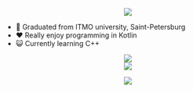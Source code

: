 <div align="center">
  <img src="https://readme-typing-svg.herokuapp.com?size=30&lines=Hi!+My+name+is+Eldar"/>
</div>

+ 🔭 Graduated from ITMO university, Saint-Petersburg
+ :heart: Really enjoy programming in Kotlin
+ :smiley_cat: Currently learning C++

<div align="center">
  <img src="https://github-profile-summary-cards.vercel.app/api/cards/profile-details?username=EldarOru&theme=tokyonight"/>
 </div>
 
 <div align="center">
  <img src="https://github-profile-summary-cards.vercel.app/api/cards/repos-per-language?username=EldarOru&theme=tokyonight"/>
  <p/>
  <img src="https://github-profile-summary-cards.vercel.app/api/cards/productive-time?username=EldarOru&theme=tokyonight"/>
</div>

<!--
**EldarOru/EldarOru** is a ✨ _special_ ✨ repository because its `README.md` (this file) appears on your GitHub profile.

Here are some ideas to get you started:

- 🔭 I’m currently working on ...
- 🌱 I’m currently learning ...
- 👯 I’m looking to collaborate on ...
- 🤔 I’m looking for help with ...
- 💬 Ask me about ...
- 📫 How to reach me: ...
- 😄 Pronouns: ...
- ⚡ Fun fact: ...
-->

